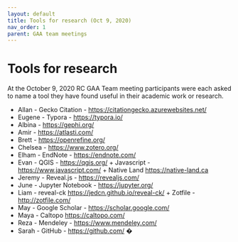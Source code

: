 ```yaml
---
layout: default
title: Tools for research (Oct 9, 2020)
nav_order: 1
parent: GAA team meetings
---
```


# Tools for research
At the October 9, 2020 RC GAA Team meeting participants were each asked to name a tool they have found useful in their academic work or research.

- Allan - Gecko Citation - <https://citationgecko.azurewebsites.net/>
- Eugene - Typora - <https://typora.io/>
- Albina - <https://gephi.org/>
- Amir - <https://atlasti.com/>
- Brett - <https://openrefine.org/>
- Chelsea - <https://www.zotero.org/>
- Elham - EndNote - <https://endnote.com/>
- Evan - QGIS - <https://qgis.org/> + Javascript - <https://www.javascript.com/> + Native Land <https://native-land.ca>
- Jeremy - Reveal.js - <https://revealjs.com/>
- June - Jupyter Notebook - <https://jupyter.org/>
- Liam - reveal-ck <https://jedcn.github.io/reveal-ck/> + Zotfile - <http://zotfile.com/>
- May - Google Scholar - <https://scholar.google.com/>
- Maya - Caltopo <https://caltopo.com/>
- Reza - Mendeley - <https://www.mendeley.com/>
- Sarah - GitHub - <https://github.com/>
�
